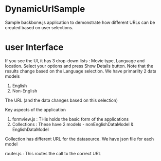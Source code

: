 DynamicUrlSample
================

Sample backbone.js application to demonstrate how different URLs can be created based on user selections.

user Interface
================
If you see the UI, it has 3 drop-down lists : Movie type, Language and location. Select your options and press Show Details button. Note that the results change based on the Language selection. We have primarilty 2 data models
1. English
2. Non-English

The URL (and the data changes based on this selection)

Key aspects of the application
1. formview.js : THis holds the basic form of the applications
2. Collections : These have 2 models - nonEnglishDataModel & EnglishDataModel

Collection has different URL for the datasource. We have json file for each model

router.js : This routes the call to the correct URL

